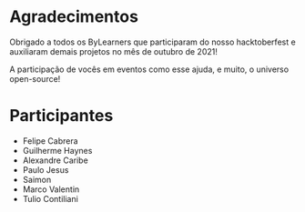 # Agradecimentos

Obrigado a todos os ByLearners que participaram do nosso hacktoberfest e auxiliaram demais projetos no mês de outubro de 2021!

A participação de vocês em eventos como esse ajuda, e muito, o universo open-source!

# Participantes

- Felipe Cabrera
- Guilherme Haynes
- Alexandre Caribe
- Paulo Jesus
- Saimon
- Marco Valentin
- Tulio Contiliani
